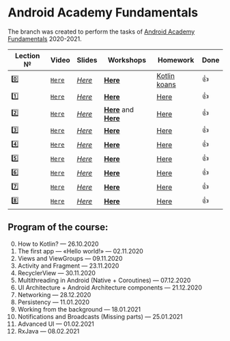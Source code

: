 # Android Academy Fundamentals
The branch was created to perform the tasks of [Android Academy Fundamentals](https://github.com/android-academy-minsk) 2020-2021.

| Lection № | Video | Slides | Workshops | Homework | Done
---|---|---|---|---|---
| :zero: | [`Here`](https://www.youtube.com/watch?v=_clrkv6VL4g) | [*Here*](https://docs.google.com/presentation/d/1Ndgbz6m9ydFFdTu2tXuN2Gussp49f_dnRr6cruwZXDE/edit#slide=id.ga4a15a5964_0_76) | [**Here**](https://github.com/Android-Academy-Global/2020-Fundamentals-Kotlin) | [Kotlin koans](https://play.kotlinlang.org/koans) | :+1:
| :one: | [`Here`](https://www.youtube.com/watch?v=d0944nsdnAg&ab_channel=AndroidAcademyGlobal) |[*Here*](https://docs.google.com/presentation/d/e/2PACX-1vSJH3ethtBzdUUFYS_-CHt4g99RQ9llzJGFO5RUsWDaMjsJwhYzQia23WZ4psU95MMqbt7g4xFGXGkl/pub?start=false&loop=false&delayms=3000&slide=id.ga69feb33e5_1_16) | [**Here**](https://drive.google.com/drive/folders/1AFM8vJzOftXKsiXlQG30BcdpDazjyyc3) | [Here](https://docs.google.com/document/d/e/2PACX-1vTZwbPObJnhMcN5FwTN9uxPZ2kNr8Vu9r07ggzpP2E5M9vzFvzlGyKM-CazwQOQt4QPy3Z_jf-Xa9Ri/pub) | :+1:
| :two: | [`Here`](https://www.youtube.com/watch?v=YPdpIpUeWsw&ab_channel=AndroidAcademyGlobal) |[*Here*](https://docs.google.com/presentation/d/1JR1LFs69fYWrWpy95pVDiwxu6dtwFshz16flkhFwN4w/edit?usp=drive_web&ouid=100062930525414799059) | [**Here**](https://docs.google.com/document/d/e/2PACX-1vRmW3fYdQkM2q43JQuZ2n9yofGg5Ds2bmbTvBp6CA2i6GHsw6_dxHEBhKgHbped3HauB7i97e9XUfFx/pub) and [**Here**](https://docs.google.com/document/d/e/2PACX-1vT8clU216o_NJallydvjFFKbOtzp7tfcedVdypRoWzQ-uzNq3pa2z_9DK8N46xsscLKW_ZqIr9VdWxm/pub) | [Here](https://docs.google.com/document/d/1M4DH6qMoDVYzxJtTjdRCjmn63JrIZE6z3oQFTnQUeVY/edit) | :+1:
| :three: | [`Here`](https://www.youtube.com/watch?v=Gb71h-cEUZs&feature=youtu.be&ab_channel=AndroidAcademyGlobal) |[*Here*](https://docs.google.com/presentation/d/1C09gRP3779Eilcc3LcE2RsaxWyDrjDMEAkdJw_nirsE/edit) | [**Here**](https://drive.google.com/drive/folders/1jp6jcWQLEsMK5ze7IYc29ldD19fOwDpx) | [Here](https://docs.google.com/document/d/e/2PACX-1vRinJc51_6FSPPjN11LvWY8sJmL44uQzeks2wpg-OtptXXhV4I48aGWsHsuVbsHIbPdSB1xfNvQZPJ_/pub) | :+1:
| :four: | [`Here`](https://www.youtube.com/watch?v=7WR0d4bsIIc&ab_channel=AndroidAcademyGlobal) |[*Here*](https://docs.google.com/presentation/d/e/2PACX-1vS_dPsaFLz7RfXSDYPLxyt_iwuuluSGh-5xrrvMTrlm97EvGgjcVc-yP9-yqsIgO7Rzj-2M52RChZEG/pub?start=false&loop=false&delayms=3000&slide=id.g5ff4286019_0_148) | [**Here**](https://drive.google.com/drive/folders/1WbJFskTDk4GOuVfK5QBd-9I8FKjLtGk5) | [Here](https://docs.google.com/document/d/19fnPy3Zh3yMjn1y5HpufL3yZdA6_cdWQFBP-6Z9mYqM/edit) | :+1:
| :five: | [`Here`](https://www.youtube.com/watch?v=iWiSQydw1qk&feature=youtu.be&ab_channel=AndroidAcademyGlobal) |[*Here*](https://docs.google.com/presentation/d/1uunUXtuO7veS1VkSJB5voaZe4alTsV74SRUBVl_5fB4/edit) | [**Here**](https://drive.google.com/drive/folders/1A8qZHL2edV76P28AOek_4SryHQif5Vpi) | [Here](https://docs.google.com/document/d/146nTjhH58N11yfNQLdK92gN0Hfd_P1GqNB9Bg8NH9Do/edit) | :+1:
| :six: | [`Here`](https://www.youtube.com/watch?v=ZOIuKFLwJzA&t=33s&ab_channel=AndroidAcademyGlobal) |[*Here*](about:blank) | [**Here**](https://drive.google.com/drive/folders/1TMGW2XjP4464lLHBFoGD7JYqZ2IeV59U) | [Here](https://docs.google.com/document/d/15FGkJWa4MGWxqhAstjTcodAJyreOUYY7LtfmYDUFOws/edit) | :+1:
| :seven: | [`Here`](https://www.youtube.com/watch?v=7QEW_YUyzBY&ab_channel=AndroidAcademyGlobal) |[*Here*](https://docs.google.com/presentation/d/1DEjXxsx90TlLWp030QOXLcpu2HEFv1pIi4uXzxx_qWk/edit) | [**Here**](https://drive.google.com/drive/folders/1bTSshlHcomOBorYxh8Dy6klFcwmozdLz) | [Here](https://docs.google.com/document/d/1kqNLXs5tsUuTABM0QXR8wmf69PBFS6DF/edit) | :+1:
| :eight: |  [`Here`](https://www.youtube.com/watch?v=5ZBjLvknWFE&ab_channel=AndroidAcademyGlobal) |[*Here*](https://docs.google.com/presentation/d/1lAnIOr2nbMcyZmww_hxqI9_qY6srScvpgVjRxy4ek2Y/edit) | [**Here**](https://drive.google.com/drive/folders/1fSn2bskXc5CofN4wjNrvjYgUahbuOCFh) | [Here](https://docs.google.com/document/d/1IdslLqiD4Y_4nRCVhbkYor5yC3UQIZbc7o0nRkjAubQ/edit) | :+1:

## Program of the course:
0. How to Kotlin? — 26.10.2020
1. The first app — «Hello world!» — 02.11.2020
2. Views and ViewGroups — 09.11.2020
3. Activity and Fragment — 23.11.2020
4. RecyclerView — 30.11.2020
5. Multithreading in Android (Native + Coroutines) — 07.12.2020
6. UI Architecture + Android Architecture components — 21.12.2020
7. Networking — 28.12.2020
8. Persistency — 11.01.2020
9. Working from the background — 18.01.2021
10. Notifications and Broadcasts (Missing parts) — 25.01.2021
11. Advanced UI — 01.02.2021
12. RxJava — 08.02.2021